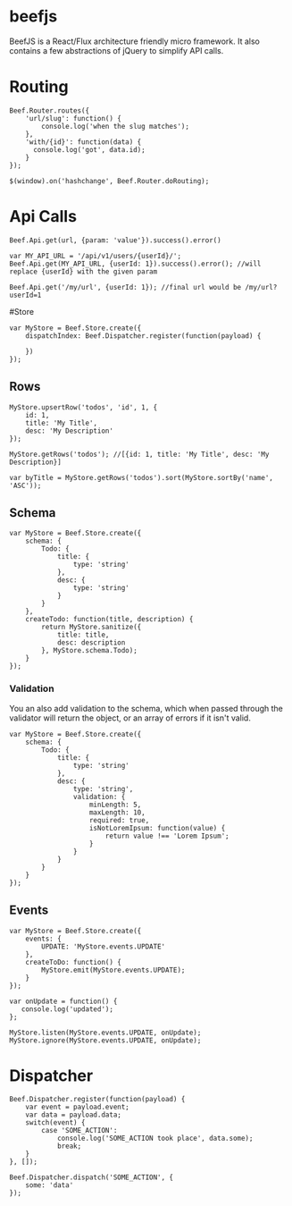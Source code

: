 # beefjs
BeefJS is a React/Flux architecture friendly micro framework. It also contains a few abstractions of jQuery to simplify API calls.

# Routing
```
Beef.Router.routes({
    'url/slug': function() {
        console.log('when the slug matches');
    },
    'with/{id}': function(data) {
      console.log('got', data.id);
    }
});
```
```
$(window).on('hashchange', Beef.Router.doRouting);
```

# Api Calls
```
Beef.Api.get(url, {param: 'value'}).success().error()
```

```
var MY_API_URL = '/api/v1/users/{userId}/';
Beef.Api.get(MY_API_URL, {userId: 1}).success().error(); //will replace {userId} with the given param
```

```
Beef.Api.get('/my/url', {userId: 1}); //final url would be /my/url?userId=1
```

#Store
```
var MyStore = Beef.Store.create({
    dispatchIndex: Beef.Dispatcher.register(function(payload) {
        
    })
});
```
## Rows
```
MyStore.upsertRow('todos', 'id', 1, {
    id: 1,
    title: 'My Title',
    desc: 'My Description'
});

MyStore.getRows('todos'); //[{id: 1, title: 'My Title', desc: 'My Description}]

var byTitle = MyStore.getRows('todos').sort(MyStore.sortBy('name', 'ASC'));

```

## Schema
```
var MyStore = Beef.Store.create({
    schema: {
        Todo: {
            title: {
                type: 'string'
            },
            desc: {
                type: 'string'
            }
        }
    },
    createTodo: function(title, description) {
        return MyStore.sanitize({
            title: title,
            desc: description
        }, MyStore.schema.Todo);
    }
});
```
### Validation
You an also add validation to the schema, which when passed through the validator will return the object, or an array of errors if it isn't valid.
```
var MyStore = Beef.Store.create({
    schema: {
        Todo: {
            title: {
                type: 'string'
            },
            desc: {
                type: 'string',
                validation: {
                    minLength: 5,
                    maxLength: 10,
                    required: true,
                    isNotLoremIpsum: function(value) {
                        return value !== 'Lorem Ipsum';
                    }
                }
            }
        }
    }
});
```
## Events
```
var MyStore = Beef.Store.create({
    events: {
        UPDATE: 'MyStore.events.UPDATE'
    },
    createToDo: function() {
        MyStore.emit(MyStore.events.UPDATE);
    }
});

var onUpdate = function() {
   console.log('updated');
};

MyStore.listen(MyStore.events.UPDATE, onUpdate);
MyStore.ignore(MyStore.events.UPDATE, onUpdate);
```

# Dispatcher
```
Beef.Dispatcher.register(function(payload) {
    var event = payload.event;
    var data = payload.data;
    switch(event) {
        case 'SOME_ACTION':
            console.log('SOME_ACTION took place', data.some);
            break;
    }
}, []);
```

```
Beef.Dispatcher.dispatch('SOME_ACTION', {
    some: 'data'
});
```
